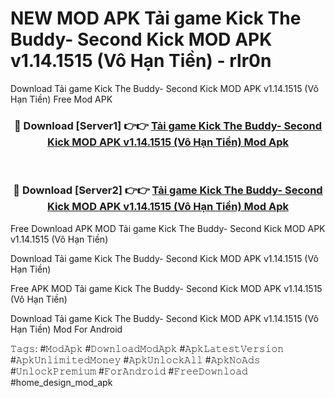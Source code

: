 # NEW MOD APK Tải game Kick The Buddy- Second Kick MOD APK v1.14.1515 (Vô Hạn Tiền) - rlr0n
Download Tải game Kick The Buddy- Second Kick MOD APK v1.14.1515 (Vô Hạn Tiền) Free Mod APK

<div align="center">
<h3>🔴 Download [Server1] 👉👉 <a href="https://apk-comot.site?title=Tải_game_Kick_The_Buddy-_Second_Kick_MOD_APK_v1.14.1515_(Vô_Hạn_Tiền)">Tải game Kick The Buddy- Second Kick MOD APK v1.14.1515 (Vô Hạn Tiền) Mod Apk</a></h3><br>

<h3>🔴 Download [Server2] 👉👉 <a href="https://apk-comot.site?title=Tải_game_Kick_The_Buddy-_Second_Kick_MOD_APK_v1.14.1515_(Vô_Hạn_Tiền)">Tải game Kick The Buddy- Second Kick MOD APK v1.14.1515 (Vô Hạn Tiền) Mod Apk</a></h3>
</div>


Free Download APK MOD Tải game Kick The Buddy- Second Kick MOD APK v1.14.1515 (Vô Hạn Tiền)

Download Tải game Kick The Buddy- Second Kick MOD APK v1.14.1515 (Vô Hạn Tiền) 

Free APK MOD Tải game Kick The Buddy- Second Kick MOD APK v1.14.1515 (Vô Hạn Tiền) 

Download Tải game Kick The Buddy- Second Kick MOD APK v1.14.1515 (Vô Hạn Tiền) Mod For Android

𝚃𝚊𝚐𝚜: #𝙼𝚘𝚍𝙰𝚙𝚔 #𝙳𝚘𝚠𝚗𝚕𝚘𝚊𝚍𝙼𝚘𝚍𝙰𝚙𝚔 #𝙰𝚙𝚔𝙻𝚊𝚝𝚎𝚜𝚝𝚅𝚎𝚛𝚜𝚒𝚘𝚗 #𝙰𝚙𝚔𝚄𝚗𝚕𝚒𝚖𝚒𝚝𝚎𝚍𝙼𝚘𝚗𝚎𝚢 #𝙰𝚙𝚔𝚄𝚗𝚕𝚘𝚌𝚔𝙰𝚕𝚕 #𝙰𝚙𝚔𝙽𝚘𝙰𝚍𝚜 #𝚄𝚗𝚕𝚘𝚌𝚔𝙿𝚛𝚎𝚖𝚒𝚞𝚖 #𝙵𝚘𝚛𝙰𝚗𝚍𝚛𝚘𝚒𝚍 #𝙵𝚛𝚎𝚎𝙳𝚘𝚠𝚗𝚕𝚘𝚊𝚍 #home_design_mod_apk